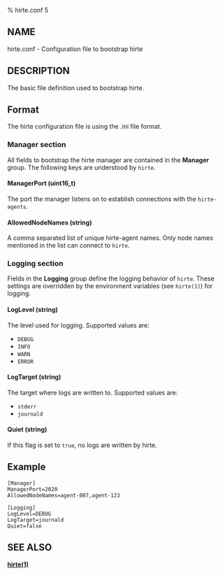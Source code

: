 % hirte.conf 5

## NAME

hirte.conf - Configuration file to bootstrap hirte

## DESCRIPTION

The basic file definition used to bootstrap hirte.

## Format

The hirte configuration file is using the .ini file format.

### Manager section

All fields to bootstrap the hirte manager are contained in the **Manager** group. The following keys are understood by `hirte`.

#### **ManagerPort** (uint16_t)

The port the manager listens on to establish connections with the `hirte-agents`.

#### **AllowedNodeNames** (string)

A comma separated list of unique hirte-agent names. Only node names mentioned in the list can connect to `hirte`.

### Logging section

Fields in the **Logging** group define the logging behavior of `hirte`. These settings are overridden by the environment variables (see `hirte(1)`) for logging.

#### **LogLevel** (string)

The level used for logging. Supported values are:

- `DEBUG`
- `INFO`
- `WARN`
- `ERROR`

#### **LogTarget** (string)

The target where logs are written to. Supported values are:

- `stderr`
- `journald`

#### **Quiet** (string)

If this flag is set to `true`, no logs are written by hirte.

## Example

```
[Manager]
ManagerPort=2020
AllowedNodeNames=agent-007,agent-123

[Logging]
LogLevel=DEBUG
LogTarget=journald
Quiet=false
```

## SEE ALSO

**[hirte(1)](https://github.com/containers/hirte/blob/main/doc/man/hirte.1.md)**
